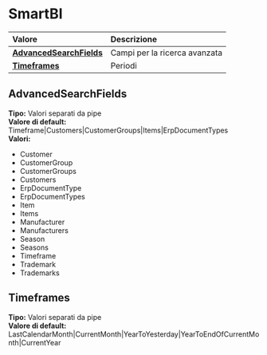 # SmartBI

| Valore | Descrizione |
| :--- | :--- |
| [**AdvancedSearchFields**](smartbi.md#advancedsearchfields) | Campi per la ricerca avanzata |
| [**Timeframes**](smartbi.md#timeframes) | Periodi |

## AdvancedSearchFields

**Tipo:** Valori separati da pipe  
**Valore di default:** Timeframe\|Customers\|CustomerGroups\|Items\|ErpDocumentTypes  
**Valori:**

* Customer
* CustomerGroup
* CustomerGroups
* Customers
* ErpDocumentType
* ErpDocumentTypes
* Item
* Items
* Manufacturer
* Manufacturers
* Season
* Seasons
* Timeframe
* Trademark
* Trademarks

## Timeframes

**Tipo:** Valori separati da pipe  
**Valore di default:** LastCalendarMonth\|CurrentMonth\|YearToYesterday\|YearToEndOfCurrentMonth\|CurrentYear
